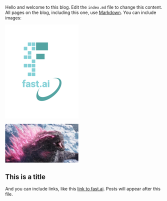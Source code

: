 Hello and welcome to this blog. Edit the `index.md` file to change this content. All pages on the blog, including this one, use [Markdown](https://guides.github.com/features/mastering-markdown/). You can include images:


  ![Image of fast.ai logo](images/logo.png)
 
  <img src="images/God.png" alt="images/God.png" width="234" heigh='300'>


  
## This is a title

And you can include links, like this [link to fast.ai](https://www.fast.ai). Posts will appear after this file. 
